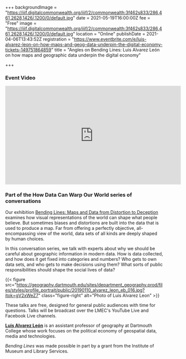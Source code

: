 +++
backgroundImage = "https://iiif.digitalcommonwealth.org/iiif/2/commonwealth:3f462s833/286,461,2628,1426/,1200/0/default.jpg"
date = 2021-05-19T16:00:00Z
fee = "Free"
image = "https://iiif.digitalcommonwealth.org/iiif/2/commonwealth:3f462s833/286,461,2628,1426/,1200/0/default.jpg"
location = "Online"
publishDate = 2021-04-06T13:43:52Z
registration = "https://www.eventbrite.com/e/luis-alvarez-leon-on-how-maps-and-geog-data-underpin-the-digital-economy-tickets-149751864859"
title = "Angles on Bending Lines: Luis Alvarez León on how maps and geographic data underpin the digital economy"

+++
### Event Video

<iframe width="560" height="315" src="https://www.youtube.com/embed/xx_z_ZpMeiA" title="YouTube video player" frameborder="0" allow="accelerometer; autoplay; clipboard-write; encrypted-media; gyroscope; picture-in-picture" allowfullscreen></iframe>

### Part of the How Data Can Warp Our World series of conversations

Our exhibition [Bending Lines: Maps and Data from Distortion to Deception](https://www.leventhalmap.org/digital-exhibitions/bending-lines/) examines how visual representations of the world can shape what people believe. But sometimes biases and distortions are built into the data that is used to produce a map. Far from offering a perfectly objective, all-encompassing view of the world, data sets of all kinds are deeply shaped by human choices.

In this conversation series, we talk with experts about why we should be careful about geographic information in modern data. How is data collected, and how does it get fixed into categories and numbers? Who gets to own data sets, and who gets to make decisions using them? What sorts of public responsibilities should shape the social lives of data?

{{< figure src="https://geography.dartmouth.edu/sites/department_geography.prod/files/styles/profile_portrait/public/20190110_alvarez_leon_eb_016.jpg?itok=gV2xWeZ7" class="figure-right" alt="Photo of Luis Alvarez Leon" >}}

These talks are free, designed for general public audiences with time for questions. Talks will be broadcast over the LMEC's YouTube Live and Facebook Live channels.

[**Luis Alvarez León**](http://lfal.org) is an assistant professor of geography at Dartmouth College whose work focuses on the political economy of geospatial data, media and technologies.

_Bending Lines_ was made possible in part by a grant from the Institute of Museum and Library Services.